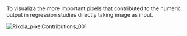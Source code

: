 #
To visualiza the more important pixels that contributed to the numeric output in regression studies directly taking image as input.

![Rikola_pixelContributions_001](https://github.com/ZJiangsan/Visualization-of-Pixel-Contribution-2-Numeric-Output-Using-Integrated-Gradient/assets/56995152/80c0e1ca-02a7-4a83-bfff-b70f74b8a99f)
